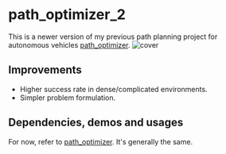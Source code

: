 # path_optimizer_2
This is a newer version of my previous path planning project for autonomous vehicles [path_optimizer](https://github.com/LiJiangnanBit/path_optimizer).
![cover](https://github.com/LiJiangnanBit/pic/blob/main/2021-11-02%2000-11-54%E5%B1%8F%E5%B9%95%E6%88%AA%E5%9B%BE.png)
## Improvements
- Higher success rate in dense/complicated environments.  
- Simpler problem formulation.  
## Dependencies, demos and usages
For now, refer to [path_optimizer](https://github.com/LiJiangnanBit/path_optimizer). It's generally the same.  
